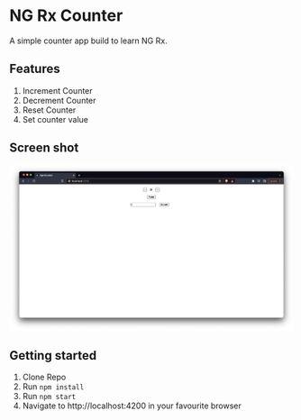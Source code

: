 # NG Rx Counter

A simple counter app build to learn NG Rx. 

## Features
1. Increment Counter
2. Decrement Counter
3. Reset Counter
4. Set counter value

## Screen shot
![App screenshot](./app_screenshot.png?raw=true)

## Getting started
1. Clone Repo
2. Run `npm install`
3. Run `npm start`
4. Navigate to http://localhost:4200 in your favourite browser
